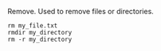 Remove.
Used to remove files or directories.
```shell
rm my_file.txt 
rmdir my_directory
rm -r my_directory
```